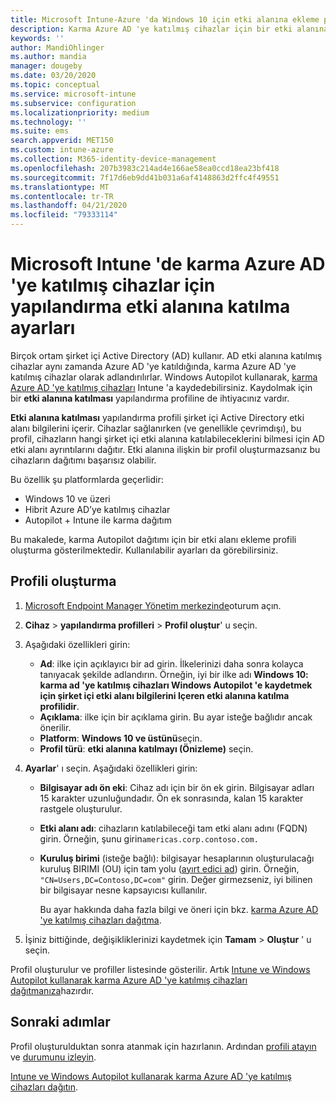 ```yaml
---
title: Microsoft Intune-Azure 'da Windows 10 için etki alanına ekleme profili ayarları | Microsoft Docs
description: Karma Azure AD 'ye katılmış cihazlar için bir etki alanına katılma cihaz yapılandırma profili oluşturun. Windows Autopilot ve Microsoft Intune ile sağlanan cihazlara şirket içi Active Directory etki alanı bilgilerini dağıtmak için bu profili kullanın.
keywords: ''
author: MandiOhlinger
ms.author: mandia
manager: dougeby
ms.date: 03/20/2020
ms.topic: conceptual
ms.service: microsoft-intune
ms.subservice: configuration
ms.localizationpriority: medium
ms.technology: ''
ms.suite: ems
search.appverid: MET150
ms.custom: intune-azure
ms.collection: M365-identity-device-management
ms.openlocfilehash: 207b3983c214ad4e166ae58ea0ccd18ea23bf418
ms.sourcegitcommit: 7f17d6eb9dd41b031a6af4148863d2ffc4f49551
ms.translationtype: MT
ms.contentlocale: tr-TR
ms.lasthandoff: 04/21/2020
ms.locfileid: "79333114"
---
```

# <a name="configuration-domain-join-settings-for-hybrid-azure-ad-joined-devices-in-microsoft-intune"></a>Microsoft Intune 'de karma Azure AD 'ye katılmış cihazlar için yapılandırma etki alanına katılma ayarları

Birçok ortam şirket içi Active Directory (AD) kullanır. AD etki alanına katılmış cihazlar aynı zamanda Azure AD 'ye katıldığında, karma Azure AD 'ye katılmış cihazlar olarak adlandırılırlar. Windows Autopilot kullanarak, [karma Azure AD 'ye katılmış cihazları](../enrollment/windows-autopilot-hybrid.md) Intune 'a kaydedebilirsiniz. Kaydolmak için bir **etki alanına katılması** yapılandırma profiline de ihtiyacınız vardır.

**Etki alanına katılması** yapılandırma profili şirket içi Active Directory etki alanı bilgilerini içerir. Cihazlar sağlanırken (ve genellikle çevrimdışı), bu profil, cihazların hangi şirket içi etki alanına katılabileceklerini bilmesi için AD etki alanı ayrıntılarını dağıtır. Etki alanına ilişkin bir profil oluşturmazsanız bu cihazların dağıtımı başarısız olabilir.

Bu özellik şu platformlarda geçerlidir:

- Windows 10 ve üzeri
- Hibrit Azure AD’ye katılmış cihazlar
- Autopilot + Intune ile karma dağıtım

Bu makalede, karma Autopilot dağıtımı için bir etki alanı ekleme profili oluşturma gösterilmektedir. Kullanılabilir ayarları da görebilirsiniz.

## <a name="create-the-profile"></a>Profili oluşturma

1. [Microsoft Endpoint Manager Yönetim merkezinde](https://go.microsoft.com/fwlink/?linkid=2109431)oturum açın.
2. **Cihaz** > **yapılandırma profilleri** > **Profil oluştur**' u seçin.
3. Aşağıdaki özellikleri girin:

    - **Ad**: ilke için açıklayıcı bir ad girin. İlkelerinizi daha sonra kolayca tanıyacak şekilde adlandırın. Örneğin, iyi bir ilke adı **Windows 10: karma ad 'ye katılmış cihazları Windows Autopilot 'e kaydetmek için şirket içi etki alanı bilgilerini Içeren etki alanına katılma profilidir**.
    - **Açıklama**: ilke için bir açıklama girin. Bu ayar isteğe bağlıdır ancak önerilir.
    - **Platform**: **Windows 10 ve üstünü**seçin.
    - **Profil türü**: **etki alanına katılmayı (Önizleme)** seçin.

4. **Ayarlar**' ı seçin. Aşağıdaki özellikleri girin:

    - **Bilgisayar adı ön eki**: Cihaz adı için bir ön ek girin. Bilgisayar adları 15 karakter uzunluğundadır. Ön ek sonrasında, kalan 15 karakter rastgele oluşturulur.
    - **Etki alanı adı**: cihazların katılabileceği tam etki alanı adını (FQDN) girin. Örneğin, şunu girin`americas.corp.contoso.com.`
    - **Kuruluş birimi** (isteğe bağlı): bilgisayar hesaplarının oluşturulacağı kuruluş BIRIMI (OU) için tam yolu ([ayırt edici ad](https://docs.microsoft.com/windows/win32/ad/object-names-and-identities#distinguished-name)) girin. Örneğin, `"CN=Users,DC=Contoso,DC=com"` girin. Değer girmezseniz, iyi bilinen bir bilgisayar nesne kapsayıcısı kullanılır.

      Bu ayar hakkında daha fazla bilgi ve öneri için bkz. [karma Azure AD 'ye katılmış cihazları dağıtma](../enrollment/windows-autopilot-hybrid.md).

5. İşiniz bittiğinde, değişikliklerinizi kaydetmek için **Tamam** > **Oluştur** ' u seçin.

Profil oluşturulur ve profiller listesinde gösterilir. Artık [Intune ve Windows Autopilot kullanarak karma Azure AD 'ye katılmış cihazları dağıtmanıza](../enrollment/windows-autopilot-hybrid.md)hazırdır.

## <a name="next-steps"></a>Sonraki adımlar

Profil oluşturulduktan sonra atanmak için hazırlanın. Ardından [profili atayın](device-profile-assign.md) ve [durumunu izleyin](device-profile-monitor.md).

[Intune ve Windows Autopilot kullanarak karma Azure AD 'ye katılmış cihazları dağıtın](../enrollment/windows-autopilot-hybrid.md).
